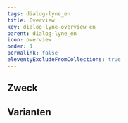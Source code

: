 ```yaml
---
tags: dialog-lyne_en
title: Overview
key: dialog-lyne-overview_en
parent: dialog-lyne_en
icon: overview
order: 1
permalink: false
eleventyExcludeFromCollections: true
---
```


## Zweck

## Varianten


